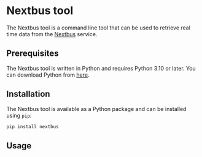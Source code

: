 # Nextbus tool

The Nextbus tool is a command line tool that can be used to retrieve real time data from the [Nextbus](https://www.nextbus.com/) service. 


## Prerequisites

The Nextbus tool is written in Python and requires Python 3.10 or later. You can download Python from [here](https://www.python.org/downloads/).

## Installation

The Nextbus tool is available as a Python package and can be installed using `pip`:

```bash
pip install nextbus
```

## Usage


